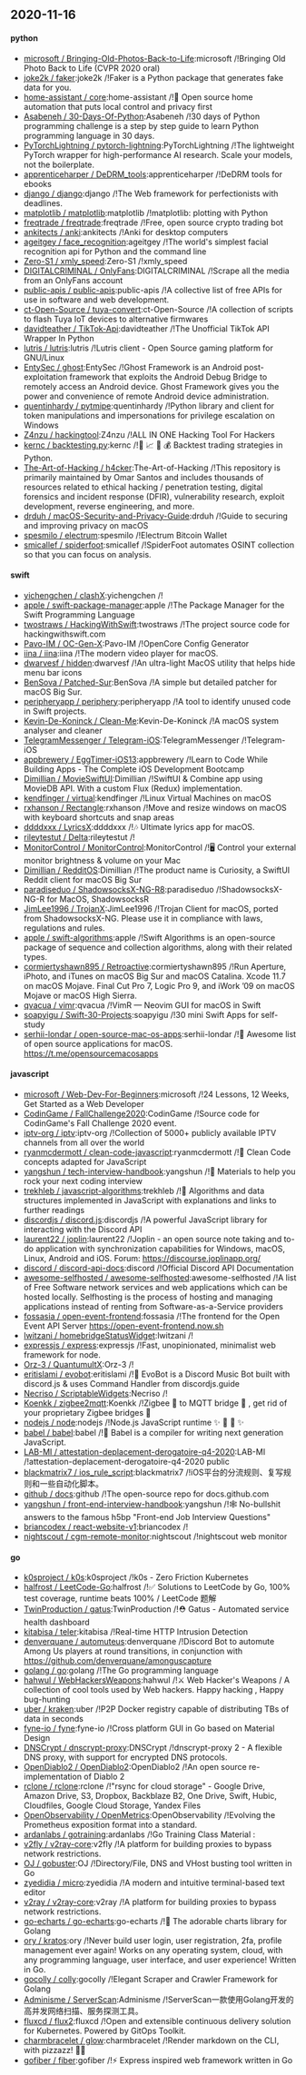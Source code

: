 ## 2020-11-16

#### python
* [microsoft / Bringing-Old-Photos-Back-to-Life](https://github.com/microsoft/Bringing-Old-Photos-Back-to-Life):microsoft /!Bringing Old Photo Back to Life (CVPR 2020 oral)
* [joke2k / faker](https://github.com/joke2k/faker):joke2k /!Faker is a Python package that generates fake data for you.
* [home-assistant / core](https://github.com/home-assistant/core):home-assistant /!🏡
Open source home automation that puts local control and privacy first
* [Asabeneh / 30-Days-Of-Python](https://github.com/Asabeneh/30-Days-Of-Python):Asabeneh /!30 days of Python programming challenge is a step by step guide to learn Python programming language in 30 days.
* [PyTorchLightning / pytorch-lightning](https://github.com/PyTorchLightning/pytorch-lightning):PyTorchLightning /!The lightweight PyTorch wrapper for high-performance AI research. Scale your models, not the boilerplate.
* [apprenticeharper / DeDRM_tools](https://github.com/apprenticeharper/DeDRM_tools):apprenticeharper /!DeDRM tools for ebooks
* [django / django](https://github.com/django/django):django /!The Web framework for perfectionists with deadlines.
* [matplotlib / matplotlib](https://github.com/matplotlib/matplotlib):matplotlib /!matplotlib: plotting with Python
* [freqtrade / freqtrade](https://github.com/freqtrade/freqtrade):freqtrade /!Free, open source crypto trading bot
* [ankitects / anki](https://github.com/ankitects/anki):ankitects /!Anki for desktop computers
* [ageitgey / face_recognition](https://github.com/ageitgey/face_recognition):ageitgey /!The world's simplest facial recognition api for Python and the command line
* [Zero-S1 / xmly_speed](https://github.com/Zero-S1/xmly_speed):Zero-S1 /!xmly_speed
* [DIGITALCRIMINAL / OnlyFans](https://github.com/DIGITALCRIMINAL/OnlyFans):DIGITALCRIMINAL /!Scrape all the media from an OnlyFans account
* [public-apis / public-apis](https://github.com/public-apis/public-apis):public-apis /!A collective list of free APIs for use in software and web development.
* [ct-Open-Source / tuya-convert](https://github.com/ct-Open-Source/tuya-convert):ct-Open-Source /!A collection of scripts to flash Tuya IoT devices to alternative firmwares
* [davidteather / TikTok-Api](https://github.com/davidteather/TikTok-Api):davidteather /!The Unofficial TikTok API Wrapper In Python
* [lutris / lutris](https://github.com/lutris/lutris):lutris /!Lutris client - Open Source gaming platform for GNU/Linux
* [EntySec / ghost](https://github.com/EntySec/ghost):EntySec /!Ghost Framework is an Android post-exploitation framework that exploits the Android Debug Bridge to remotely access an Android device. Ghost Framework gives you the power and convenience of remote Android device administration.
* [quentinhardy / pytmipe](https://github.com/quentinhardy/pytmipe):quentinhardy /!Python library and client for token manipulations and impersonations for privilege escalation on Windows
* [Z4nzu / hackingtool](https://github.com/Z4nzu/hackingtool):Z4nzu /!ALL IN ONE Hacking Tool For Hackers
* [kernc / backtesting.py](https://github.com/kernc/backtesting.py):kernc /!🔎
📈
🐍
💰
Backtest trading strategies in Python.
* [The-Art-of-Hacking / h4cker](https://github.com/The-Art-of-Hacking/h4cker):The-Art-of-Hacking /!This repository is primarily maintained by Omar Santos and includes thousands of resources related to ethical hacking / penetration testing, digital forensics and incident response (DFIR), vulnerability research, exploit development, reverse engineering, and more.
* [drduh / macOS-Security-and-Privacy-Guide](https://github.com/drduh/macOS-Security-and-Privacy-Guide):drduh /!Guide to securing and improving privacy on macOS
* [spesmilo / electrum](https://github.com/spesmilo/electrum):spesmilo /!Electrum Bitcoin Wallet
* [smicallef / spiderfoot](https://github.com/smicallef/spiderfoot):smicallef /!SpiderFoot automates OSINT collection so that you can focus on analysis.

#### swift
* [yichengchen / clashX](https://github.com/yichengchen/clashX):yichengchen /!
* [apple / swift-package-manager](https://github.com/apple/swift-package-manager):apple /!The Package Manager for the Swift Programming Language
* [twostraws / HackingWithSwift](https://github.com/twostraws/HackingWithSwift):twostraws /!The project source code for hackingwithswift.com
* [Pavo-IM / OC-Gen-X](https://github.com/Pavo-IM/OC-Gen-X):Pavo-IM /!OpenCore Config Generator
* [iina / iina](https://github.com/iina/iina):iina /!The modern video player for macOS.
* [dwarvesf / hidden](https://github.com/dwarvesf/hidden):dwarvesf /!An ultra-light MacOS utility that helps hide menu bar icons
* [BenSova / Patched-Sur](https://github.com/BenSova/Patched-Sur):BenSova /!A simple but detailed patcher for macOS Big Sur.
* [peripheryapp / periphery](https://github.com/peripheryapp/periphery):peripheryapp /!A tool to identify unused code in Swift projects.
* [Kevin-De-Koninck / Clean-Me](https://github.com/Kevin-De-Koninck/Clean-Me):Kevin-De-Koninck /!A macOS system analyser and cleaner
* [TelegramMessenger / Telegram-iOS](https://github.com/TelegramMessenger/Telegram-iOS):TelegramMessenger /!Telegram-iOS
* [appbrewery / EggTimer-iOS13](https://github.com/appbrewery/EggTimer-iOS13):appbrewery /!Learn to Code While Building Apps - The Complete iOS Development Bootcamp
* [Dimillian / MovieSwiftUI](https://github.com/Dimillian/MovieSwiftUI):Dimillian /!SwiftUI & Combine app using MovieDB API. With a custom Flux (Redux) implementation.
* [kendfinger / virtual](https://github.com/kendfinger/virtual):kendfinger /!Linux Virtual Machines on macOS
* [rxhanson / Rectangle](https://github.com/rxhanson/Rectangle):rxhanson /!Move and resize windows on macOS with keyboard shortcuts and snap areas
* [ddddxxx / LyricsX](https://github.com/ddddxxx/LyricsX):ddddxxx /!🎶
Ultimate lyrics app for macOS.
* [rileytestut / Delta](https://github.com/rileytestut/Delta):rileytestut /!
* [MonitorControl / MonitorControl](https://github.com/MonitorControl/MonitorControl):MonitorControl /!🖥
Control your external monitor brightness & volume on your Mac
* [Dimillian / RedditOS](https://github.com/Dimillian/RedditOS):Dimillian /!The product name is Curiosity, a SwiftUI Reddit client for macOS Big Sur
* [paradiseduo / ShadowsocksX-NG-R8](https://github.com/paradiseduo/ShadowsocksX-NG-R8):paradiseduo /!ShadowsocksX-NG-R for MacOS, ShadowsocksR
* [JimLee1996 / TrojanX](https://github.com/JimLee1996/TrojanX):JimLee1996 /!Trojan Client for macOS, ported from ShadowsocksX-NG. Please use it in compliance with laws, regulations and rules.
* [apple / swift-algorithms](https://github.com/apple/swift-algorithms):apple /!Swift Algorithms is an open-source package of sequence and collection algorithms, along with their related types.
* [cormiertyshawn895 / Retroactive](https://github.com/cormiertyshawn895/Retroactive):cormiertyshawn895 /!Run Aperture, iPhoto, and iTunes on macOS Big Sur and macOS Catalina. Xcode 11.7 on macOS Mojave. Final Cut Pro 7, Logic Pro 9, and iWork ’09 on macOS Mojave or macOS High Sierra.
* [qvacua / vimr](https://github.com/qvacua/vimr):qvacua /!VimR — Neovim GUI for macOS in Swift
* [soapyigu / Swift-30-Projects](https://github.com/soapyigu/Swift-30-Projects):soapyigu /!30 mini Swift Apps for self-study
* [serhii-londar / open-source-mac-os-apps](https://github.com/serhii-londar/open-source-mac-os-apps):serhii-londar /!🚀
Awesome list of open source applications for macOS. https://t.me/opensourcemacosapps

#### javascript
* [microsoft / Web-Dev-For-Beginners](https://github.com/microsoft/Web-Dev-For-Beginners):microsoft /!24 Lessons, 12 Weeks, Get Started as a Web Developer
* [CodinGame / FallChallenge2020](https://github.com/CodinGame/FallChallenge2020):CodinGame /!Source code for CodinGame's Fall Challenge 2020 event.
* [iptv-org / iptv](https://github.com/iptv-org/iptv):iptv-org /!Collection of 5000+ publicly available IPTV channels from all over the world
* [ryanmcdermott / clean-code-javascript](https://github.com/ryanmcdermott/clean-code-javascript):ryanmcdermott /!🛁
Clean Code concepts adapted for JavaScript
* [yangshun / tech-interview-handbook](https://github.com/yangshun/tech-interview-handbook):yangshun /!💯
Materials to help you rock your next coding interview
* [trekhleb / javascript-algorithms](https://github.com/trekhleb/javascript-algorithms):trekhleb /!📝
Algorithms and data structures implemented in JavaScript with explanations and links to further readings
* [discordjs / discord.js](https://github.com/discordjs/discord.js):discordjs /!A powerful JavaScript library for interacting with the Discord API
* [laurent22 / joplin](https://github.com/laurent22/joplin):laurent22 /!Joplin - an open source note taking and to-do application with synchronization capabilities for Windows, macOS, Linux, Android and iOS. Forum: https://discourse.joplinapp.org/
* [discord / discord-api-docs](https://github.com/discord/discord-api-docs):discord /!Official Discord API Documentation
* [awesome-selfhosted / awesome-selfhosted](https://github.com/awesome-selfhosted/awesome-selfhosted):awesome-selfhosted /!A list of Free Software network services and web applications which can be hosted locally. Selfhosting is the process of hosting and managing applications instead of renting from Software-as-a-Service providers
* [fossasia / open-event-frontend](https://github.com/fossasia/open-event-frontend):fossasia /!The frontend for the Open Event API Server https://open-event-frontend.now.sh
* [lwitzani / homebridgeStatusWidget](https://github.com/lwitzani/homebridgeStatusWidget):lwitzani /!
* [expressjs / express](https://github.com/expressjs/express):expressjs /!Fast, unopinionated, minimalist web framework for node.
* [Orz-3 / QuantumultX](https://github.com/Orz-3/QuantumultX):Orz-3 /!
* [eritislami / evobot](https://github.com/eritislami/evobot):eritislami /!🤖
EvoBot is a Discord Music Bot built with discord.js & uses Command Handler from discordjs.guide
* [Necriso / ScriptableWidgets](https://github.com/Necriso/ScriptableWidgets):Necriso /!
* [Koenkk / zigbee2mqtt](https://github.com/Koenkk/zigbee2mqtt):Koenkk /!Zigbee
🐝
to MQTT bridge
🌉
, get rid of your proprietary Zigbee bridges
🔨
* [nodejs / node](https://github.com/nodejs/node):nodejs /!Node.js JavaScript runtime
✨
🐢
🚀
✨
* [babel / babel](https://github.com/babel/babel):babel /!🐠
Babel is a compiler for writing next generation JavaScript.
* [LAB-MI / attestation-deplacement-derogatoire-q4-2020](https://github.com/LAB-MI/attestation-deplacement-derogatoire-q4-2020):LAB-MI /!attestation-deplacement-derogatoire-q4-2020 public
* [blackmatrix7 / ios_rule_script](https://github.com/blackmatrix7/ios_rule_script):blackmatrix7 /!iOS平台的分流规则、复写规则和一些自动化脚本。
* [github / docs](https://github.com/github/docs):github /!The open-source repo for docs.github.com
* [yangshun / front-end-interview-handbook](https://github.com/yangshun/front-end-interview-handbook):yangshun /!🕸
No-bullshit answers to the famous h5bp "Front-end Job Interview Questions"
* [briancodex / react-website-v1](https://github.com/briancodex/react-website-v1):briancodex /!
* [nightscout / cgm-remote-monitor](https://github.com/nightscout/cgm-remote-monitor):nightscout /!nightscout web monitor

#### go
* [k0sproject / k0s](https://github.com/k0sproject/k0s):k0sproject /!k0s - Zero Friction Kubernetes
* [halfrost / LeetCode-Go](https://github.com/halfrost/LeetCode-Go):halfrost /!✅
Solutions to LeetCode by Go, 100% test coverage, runtime beats 100% / LeetCode 题解
* [TwinProduction / gatus](https://github.com/TwinProduction/gatus):TwinProduction /!⛑
Gatus - Automated service health dashboard
* [kitabisa / teler](https://github.com/kitabisa/teler):kitabisa /!Real-time HTTP Intrusion Detection
* [denverquane / automuteus](https://github.com/denverquane/automuteus):denverquane /!Discord Bot to automute Among Us players at round transitions, in conjunction with https://github.com/denverquane/amonguscapture
* [golang / go](https://github.com/golang/go):golang /!The Go programming language
* [hahwul / WebHackersWeapons](https://github.com/hahwul/WebHackersWeapons):hahwul /!⚔️
Web Hacker's Weapons / A collection of cool tools used by Web hackers. Happy hacking , Happy bug-hunting
* [uber / kraken](https://github.com/uber/kraken):uber /!P2P Docker registry capable of distributing TBs of data in seconds
* [fyne-io / fyne](https://github.com/fyne-io/fyne):fyne-io /!Cross platform GUI in Go based on Material Design
* [DNSCrypt / dnscrypt-proxy](https://github.com/DNSCrypt/dnscrypt-proxy):DNSCrypt /!dnscrypt-proxy 2 - A flexible DNS proxy, with support for encrypted DNS protocols.
* [OpenDiablo2 / OpenDiablo2](https://github.com/OpenDiablo2/OpenDiablo2):OpenDiablo2 /!An open source re-implementation of Diablo 2
* [rclone / rclone](https://github.com/rclone/rclone):rclone /!"rsync for cloud storage" - Google Drive, Amazon Drive, S3, Dropbox, Backblaze B2, One Drive, Swift, Hubic, Cloudfiles, Google Cloud Storage, Yandex Files
* [OpenObservability / OpenMetrics](https://github.com/OpenObservability/OpenMetrics):OpenObservability /!Evolving the Prometheus exposition format into a standard.
* [ardanlabs / gotraining](https://github.com/ardanlabs/gotraining):ardanlabs /!Go Training Class Material :
* [v2fly / v2ray-core](https://github.com/v2fly/v2ray-core):v2fly /!A platform for building proxies to bypass network restrictions.
* [OJ / gobuster](https://github.com/OJ/gobuster):OJ /!Directory/File, DNS and VHost busting tool written in Go
* [zyedidia / micro](https://github.com/zyedidia/micro):zyedidia /!A modern and intuitive terminal-based text editor
* [v2ray / v2ray-core](https://github.com/v2ray/v2ray-core):v2ray /!A platform for building proxies to bypass network restrictions.
* [go-echarts / go-echarts](https://github.com/go-echarts/go-echarts):go-echarts /!🎨
The adorable charts library for Golang
* [ory / kratos](https://github.com/ory/kratos):ory /!Never build user login, user registration, 2fa, profile management ever again! Works on any operating system, cloud, with any programming language, user interface, and user experience! Written in Go.
* [gocolly / colly](https://github.com/gocolly/colly):gocolly /!Elegant Scraper and Crawler Framework for Golang
* [Adminisme / ServerScan](https://github.com/Adminisme/ServerScan):Adminisme /!ServerScan一款使用Golang开发的高并发网络扫描、服务探测工具。
* [fluxcd / flux2](https://github.com/fluxcd/flux2):fluxcd /!Open and extensible continuous delivery solution for Kubernetes. Powered by GitOps Toolkit.
* [charmbracelet / glow](https://github.com/charmbracelet/glow):charmbracelet /!Render markdown on the CLI, with pizzazz! 💅🏻
* [gofiber / fiber](https://github.com/gofiber/fiber):gofiber /!⚡️
Express inspired web framework written in Go
